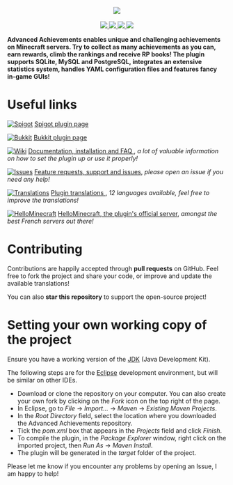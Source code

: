 <p align="center">
<img src ="http://images.jupload.fr/1442335330.png" />
<br/>
<br/>
<a href="https://github.com/PyvesB/AdvancedAchievements/issues">
<img src ="https://img.shields.io/github/issues/PyvesB/AdvancedAchievements.svg" />
</a>
<a href="https://github.com/PyvesB/AdvancedAchievements/stargazers">
<img src ="https://img.shields.io/github/stars/PyvesB/AdvancedAchievements.svg" />
</a>
<a href="https://github.com/PyvesB/AdvancedAchievements/network">
<img src ="https://img.shields.io/github/forks/PyvesB/AdvancedAchievements.svg" />
</a>
<a href="https://github.com/PyvesB/AdvancedAchievements/releases">
<img src ="https://img.shields.io/github/release/PyvesB/AdvancedAchievements.svg" />
</a>
</p>

**Advanced Achievements enables unique and challenging achievements on Minecraft servers. Try to collect as many achievements as you can, earn rewards, climb the rankings and receive RP books! The plugin supports SQLite, MySQL and PostgreSQL, integrates an extensive statistics system, handles YAML configuration files and features fancy in-game GUIs!**

# Useful links

[![Spigot](http://images.jupload.fr/1483481688.png)](https://www.spigotmc.org/resources/advanced-achievements.6239/) [Spigot plugin page](https://www.spigotmc.org/resources/advanced-achievements.6239/)

[![Bukkit](http://images.jupload.fr/1483481295.png)](http://dev.bukkit.org/bukkit-plugins/advanced-achievements/) [Bukkit plugin page](http://dev.bukkit.org/bukkit-plugins/advanced-achievements/)

[![Wiki](http://images.jupload.fr/1469708815.png)](https://github.com/PyvesB/AdvancedAchievements/wiki) [Documentation, installation and FAQ ](https://github.com/PyvesB/AdvancedAchievements/wiki), _a lot of valuable information on how to set the plugin up or use it properly!_

[![Issues](http://images.jupload.fr/1469708806.png)](https://github.com/PyvesB/AdvancedAchievements/issues) [Feature requests, support and issues](https://github.com/PyvesB/AdvancedAchievements/issues), _please open an issue if you need any help!_

[![Translations](http://images.jupload.fr/1470315586.png)](https://github.com/PyvesB/AdvancedAchievements/tree/master/src/main/resources) [Plugin translations ](https://github.com/PyvesB/AdvancedAchievements/tree/master/src/main/resources), _12 languages available, feel free to improve the translations!_

[![HelloMinecraft](http://images.jupload.fr/1469708948.png)](http://hellominecraft.fr/) [HelloMinecraft, the plugin's official server](http://hellominecraft.fr/), _amongst the best French servers out there!_

# Contributing

Contributions are happily accepted through **pull requests** on GitHub. Feel free to fork the project and share your code, or improve and update the available translations!

You can also **star this repository** to support the open-source project!


# Setting your own working copy of the project

Ensure you have a working version of the [JDK](http://www.oracle.com/technetwork/java/javase/downloads/jdk8-downloads-2133151.html) (Java Development Kit).

The following steps are for the [Eclipse](https://eclipse.org/) development environment, but will be similar on other IDEs.

* Download or clone the repository on your computer. You can also create your own fork by clicking on the *Fork* icon on the top right of the page.
* In Eclipse, go to *File* -> *Import...* -> *Maven* -> *Existing Maven Projects*.
* In the *Root Directory* field, select the location where you downloaded the Advanced Achievements repository.
* Tick the *pom.xml* box that appears in the *Projects* field and click *Finish*.
* To compile the plugin, in the *Package Explorer* window, right click on the imported project, then *Run As* -> *Maven Install*.
* The plugin will be generated in the *target* folder of the project.
 
Please let me know if you encounter any problems by opening an Issue, I am happy to help!


